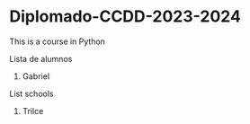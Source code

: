 # Diplomado-CCDD-2023-2024
This is a course in Python

Lista de alumnos
1. Gabriel

List schools
1. Trilce
